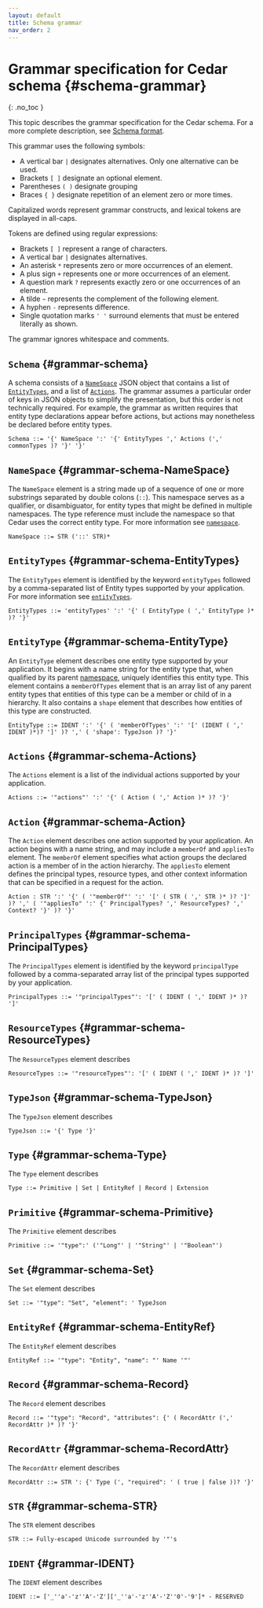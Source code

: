 ```yaml
---
layout: default
title: Schema grammar
nav_order: 2
---
```

<!-- markdownlint-disable-file MD040 -->

# Grammar specification for Cedar schema {#schema-grammar}
{: .no_toc }

This topic describes the grammar specification for the Cedar schema. For a more complete description, see [Schema format](../schema/schema.html).

This grammar uses the following symbols:

+ A vertical bar `|` designates alternatives. Only one alternative can be used.
+ Brackets `[ ]` designate an optional element.
+ Parentheses `( )` designate grouping
+ Braces `{ }` designate repetition of an element zero or more times.

Capitalized words represent grammar constructs, and lexical tokens are displayed in all-caps.

Tokens are defined using regular expressions:

+ Brackets `[ ]` represent a range of characters.
+ A vertical bar `|` designates alternatives.
+ An asterisk `*` represents zero or more occurrences of an element.
+ A plus sign `+` represents one or more occurrences of an element.
+ A question mark `?` represents exactly zero or one occurrences of an element.
+ A tilde `~` represents the complement of the following element.
+ A hyphen `-` represents difference.
+ Single quotation marks `' '` surround elements that must be entered literally as shown.

The grammar ignores whitespace and comments.

## `Schema` {#grammar-schema}

A schema consists of a [`NameSpace`](#grammar-schema-NameSpace) JSON object that contains a list of [`EntityTypes`](#grammar-schema-EntityTypes), and a list of [`Actions`](#grammar-schema-Actions).
The grammar assumes a particular order of keys in JSON objects to simplify the presentation, but this order is not technically required.
For example, the grammar as written requires that entity type declarations appear before actions, but actions may nonetheless be declared before entity types.

```
Schema ::= '{' NameSpace ':' '{' EntityTypes ',' Actions (',' commonTypes )? '}' '}'
```

## `NameSpace` {#grammar-schema-NameSpace}

The `NameSpace` element is a string made up of a sequence of one or more substrings separated by double colons (`::`). This namespace serves as a qualifier, or disambiguator, for entity types that might be defined in multiple namespaces. The type reference must include the namespace so that Cedar uses the correct entity type. For more information see [`namespace`](../schema/schema.html#schema-namepace).

```
NameSpace ::= STR ('::' STR)*
```

## `EntityTypes` {#grammar-schema-EntityTypes}

The `EntityTypes` element is identified by the keyword `entityTypes` followed by a comma-separated list of Entity types supported by your application. For more information see [`entityTypes`](../schema/schema.html#schema-entityTypes).

```
EntityTypes ::= 'entityTypes' ':' '{' ( EntityType ( ',' EntityType )* )? '}'
```

## `EntityType` {#grammar-schema-EntityType}

An `EntityType` element describes one entity type supported by your application. It begins with a name string for the entity type that, when qualified by its parent [namespace](#grammar-schema-NameSpace), uniquely identifies this entity type. This element contains a `memberOfTypes` element that is an array list of any parent entity types that entities of this type can be a member or child of in a hierarchy. It also contains a `shape` element that describes how entities of this type are constructed.

```
EntityType ::= IDENT ':' '{' ( 'memberOfTypes' ':' '[' (IDENT ( ',' IDENT )*)? ']' )? ',' ( 'shape': TypeJson )? '}'
```

## `Actions` {#grammar-schema-Actions}

The `Actions` element is a list of the individual actions supported by your application.

```
Actions ::= '"actions"' ':' '{' ( Action ( ',' Action )* )? '}'
```

## `Action` {#grammar-schema-Action}

The `Action` element describes one action supported by your application. An action begins with a name string, and may include a `memberOf` and `appliesTo` element.
The `memberOf` element specifies what action groups the declared action is a member of in the action hierarchy.
The `appliesTo` element defines the principal types, resource types, and other context information that can be specified in a request for the action.

```
Action : STR ':' '{' ( '"memberOf"' ':' '[' ( STR ( ',' STR )* )? ']' )? ',' ( '"appliesTo" ':' {' PrincipalTypes? ',' ResourceTypes? ',' Context? '}' )? '}'
```

## `PrincipalTypes` {#grammar-schema-PrincipalTypes}

The `PrincipalTypes` element is identified by the keyword `principalType` followed by a comma-separated array list of the principal types supported by your application.

```
PrincipalTypes ::= '"principalTypes"': '[' ( IDENT ( ',' IDENT )* )? ']'
```

## `ResourceTypes` {#grammar-schema-ResourceTypes}

The `ResourceTypes` element describes

```
ResourceTypes ::= '"resourceTypes"': '[' ( IDENT ( ',' IDENT )* )? ']'
```

## `TypeJson` {#grammar-schema-TypeJson}

The `TypeJson` element describes

```
TypeJson ::= '{' Type '}'
```

## `Type` {#grammar-schema-Type}

The `Type` element describes

```
Type ::= Primitive | Set | EntityRef | Record | Extension
```

## `Primitive` {#grammar-schema-Primitive}

The `Primitive` element describes

```
Primitive ::= '"type":' ('"Long"' | '"String"' | '"Boolean"')
```

## `Set` {#grammar-schema-Set}

The `Set` element describes

```
Set ::= '"type": "Set", "element": ' TypeJson
```

## `EntityRef` {#grammar-schema-EntityRef}

The `EntityRef` element describes

```
EntityRef ::= '"type": "Entity", "name": "' Name '"'
```

## `Record` {#grammar-schema-Record}

The `Record` element describes

```
Record ::= '"type": "Record", "attributes": {' ( RecordAttr (',' RecordAttr )* )? '}'
```

## `RecordAttr` {#grammar-schema-RecordAttr}

The `RecordAttr` element describes

```
RecordAttr ::= STR ': {' Type (', "required": ' ( true | false ))? '}'
```

## `STR` {#grammar-schema-STR}

The `STR` element describes

```
STR ::= Fully-escaped Unicode surrounded by '"'s
```

## `IDENT` {#grammar-IDENT}

The `IDENT` element describes

```
IDENT ::= ['_''a'-'z''A'-'Z']['_''a'-'z''A'-'Z''0'-'9']* - RESERVED
```
